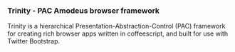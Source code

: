 ### Trinity - PAC Amodeus browser framework

Trinity is a hierarchical Presentation-Abstraction-Control (PAC)
framework for creating rich browser apps written in coffeescript,
and built for use with Twitter Bootstrap.

